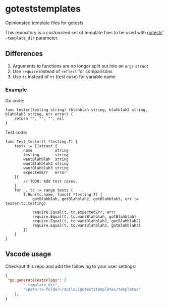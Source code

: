 # goteststemplates
Opinionated template files for gotests

This repository is a customized set of template files to be used with [gotests](https://github.com/cweill/gotests)' `-template_dir` parameter.

## Differences

1. Arguments to functions are no longer split out into an `args` `struct`
2. Use `require` instead of `reflect` for comparisons
3. Use `tc` instead of `tt` (test case) for variable name

### Example

Go code:

```golang
func tester(testing string) (blahblah string, blahblah2 string, blahblah3 string, err error) {
    return "", "", "", nil
}
```

Test code:

```golang
func Test_tester(t *testing.T) {
    tests := []struct {
        name          string
        testing       string
        wantBlahblah  string
        wantBlahblah2 string
        wantBlahblah3 string
        expectedErr   error
    }{
        // TODO: Add test cases.
    }
    for _, tc := range tests {
        t.Run(tc.name, func(t *testing.T) {
            gotBlahblah, gotBlahblah2, gotBlahblah3, err := tester(tc.testing)

            require.Equal(t, tc.expectedErr, err)
            require.Equal(t, tc.wantBlahblah, gotBlahblah)
            require.Equal(t, tc.wantBlahblah2, gotBlahblah2)
            require.Equal(t, tc.wantBlahblah3, gotBlahblah3)
        })
    }
}
```

## Vscode usage

Checkout this repo and add the following to your user settings:

```json
{
 "go.generateTestsFlags": [
        "-template_dir",
        "<path-to-folder>/dotlou/goteststemplates/templates"
    ],
}
```
